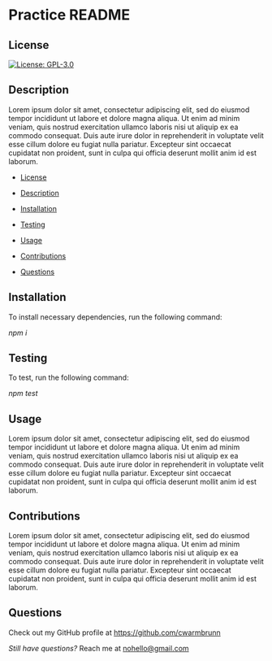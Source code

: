 
<!-- Experiment Title Goes Here -->
    
# Practice README
    
<!-- GitHub License Goes Here -->
## License
  [![License: GPL-3.0](https://img.shields.io/badge/License-GPLv3-blue.svg)](https://choosealicense.com/licenses/gpl-3.0/)
   
## Description
 Lorem ipsum dolor sit amet, consectetur adipiscing elit, sed do eiusmod tempor incididunt ut labore et dolore magna aliqua. Ut enim ad minim veniam, quis nostrud exercitation ullamco laboris nisi ut aliquip ex ea commodo consequat. Duis aute irure dolor in reprehenderit in voluptate velit esse cillum dolore eu fugiat nulla pariatur. Excepteur sint occaecat cupidatat non proident, sunt in culpa qui officia deserunt mollit anim id est laborum.
    
 <!-- Table of Contents Goes Here -->
* [License](#license)

* [Description](#description)

* [Installation](#installation)

* [Testing](#testing)
    
* [Usage](#usage)
    
* [Contributions](#contributions)

* [Questions](#questions)
    

## Installation

To install necessary dependencies, run the following command:
    
*npm i*


## Testing
      
To test, run the following command:
       
 *npm test*
  
  
 ## Usage
    
Lorem ipsum dolor sit amet, consectetur adipiscing elit, sed do eiusmod tempor incididunt ut labore et dolore magna aliqua. Ut enim ad minim veniam, quis nostrud exercitation ullamco laboris nisi ut aliquip ex ea commodo consequat. Duis aute irure dolor in reprehenderit in voluptate velit esse cillum dolore eu fugiat nulla pariatur. Excepteur sint occaecat cupidatat non proident, sunt in culpa qui officia deserunt mollit anim id est laborum.

 
## Contributions
Lorem ipsum dolor sit amet, consectetur adipiscing elit, sed do eiusmod tempor incididunt ut labore et dolore magna aliqua. Ut enim ad minim veniam, quis nostrud exercitation ullamco laboris nisi ut aliquip ex ea commodo consequat. Duis aute irure dolor in reprehenderit in voluptate velit esse cillum dolore eu fugiat nulla pariatur. Excepteur sint occaecat cupidatat non proident, sunt in culpa qui officia deserunt mollit anim id est laborum.

 
## Questions
Check out my GitHub profile at https://github.com/cwarmbrunn
      
*Still have questions?* Reach me at nohello@gmail.com
